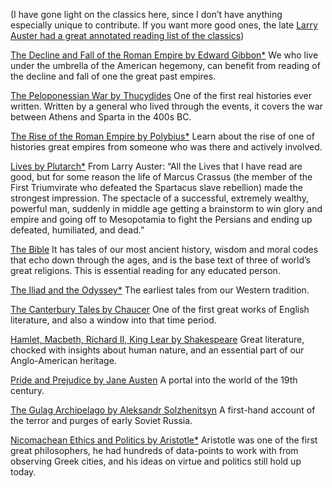 (I have gone light on the classics here, since I don’t have anything especially unique to contribute. If you want more good ones, the late [Larry Auster had a great annotated reading list of the classics](http://www.amnation.com/vfr/archives/006256.html))

[The Decline and Fall of the Roman Empire by Edward Gibbon*](https://www.amazon.com/History-Decline-Empire-Penguin-Classics/dp/0140437649)
We who live under the umbrella of the American hegemony, can benefit from reading of the decline and fall of one the great past empires.

[The Peloponessian War by Thucydides](http://amzn.to/1QsQGMX) One of the first real histories ever written. Written by a general who lived through the events, it covers the war between Athens and Sparta in the 400s BC.

[The Rise of the Roman Empire by Polybius*](http://amzn.to/21EIhQQ) Learn about the rise of one of histories great empires from someone who was there and actively involved.

[Lives by Plutarch*](http://amzn.to/1VRtKdH)
From Larry Auster: “All the Lives that I have read are good, but for some reason the life of Marcus Crassus (the member of the First Triumvirate who defeated the Spartacus slave rebellion) made the strongest impression. The spectacle of a successful, extremely wealthy, powerful man, suddenly in middle age getting a brainstorm to win glory and empire and going off to Mesopotamia to fight the Persians and ending up defeated, humiliated, and dead.”

[The Bible](http://amzn.to/21EIuUn)
It has tales of our most ancient history, wisdom and moral codes that echo down through the ages, and is the base text of three of world’s great religions. This is essential reading for any educated person.

[The Iliad and the Odyssey*](http://amzn.to/1niwMM6)
The earliest tales from our Western tradition.

[The Canterbury Tales by Chaucer](http://amzn.to/21EIKCM)
One of the first great works of English literature, and also a window into that time period.

[Hamlet, Macbeth, Richard II, King Lear by Shakespeare](http://amzn.to/21EIP9n) Great literature, chocked with insights about human nature, and an essential part of our Anglo-American heritage.

[Pride and Prejudice by Jane Austen](http://amzn.to/1QsReCk) A portal into the world of the 19th century.

[The Gulag Archipelago by Aleksandr Solzhenitsyn](http://amzn.to/1niwWmT)
A first-hand account of the terror and purges of early Soviet Russia.

[Nicomachean Ethics and Politics by Aristotle*](http://amzn.to/1QsRl0G)
Aristotle was one of the first great philosophers, he had hundreds of data-points to work with from observing Greek cities, and his ideas on virtue and politics still hold up today.
